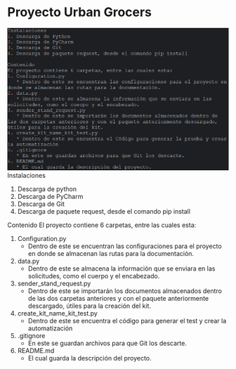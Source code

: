 # Proyecto Urban Grocers 
![img.png](img.png)Instalaciones 
1. Descarga de python
2. Descarga de PyCharm
3. Descarga de Git
4. Descarga de paquete request, desde el comando pip install

Contenido 
El proyecto contiene 6 carpetas, entre las cuales esta:
1. Configuration.py
   * Dentro de este se encuentran las configuraciones para el proyecto en donde se almacenan las rutas para la documentación.
2. data.py
   * Dentro de este se almacena la información que se enviara en las solicitudes, como el cuerpo y el encabezado.
3. sender_stand_request.py
   * Dentro de este se importarán los documentos almacenados dentro de las dos carpetas anteriores y con el paquete anteriormente descargado, útiles para la creación del kit.
4. create_kit_name_kit_test.py
   * Dentro de este se encuentra el código para generar el test y crear la automatización
5. .gitignore
   * En este se guardan archivos para que Git los descarte.
6. README.md
   * El cual guarda la descripción del proyecto.


